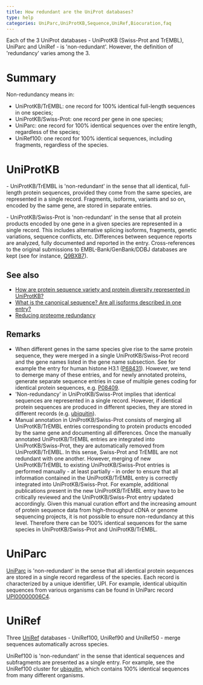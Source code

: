 ```yaml
---
title: How redundant are the UniProt databases?
type: help
categories: UniParc,UniProtKB,Sequence,UniRef,Biocuration,faq
---
```


Each of the 3 UniProt databases - UniProtKB (Swiss-Prot and TrEMBL), UniParc and UniRef - is 'non-redundant'. However, the definition of 'redundancy' varies among the 3.

# Summary

Non-redundancy means in:

- UniProtKB/TrEMBL: one record for 100% identical full-length sequences in one species;
- UniProtKB/Swiss-Prot: one record per gene in one species;
- UniParc: one record for 100% identical sequences over the entire length, regardless of the species;
- UniRef100: one record for 100% identical sequences, including fragments, regardless of the species.

# UniProtKB

\- UniProtKB/TrEMBL is 'non-redundant' in the sense that all identical, full-length protein sequences, provided they come from the same species, are represented in a single record. Fragments, isoforms, variants and so on, encoded by the same gene, are stored in separate entries.

\- UniProtKB/Swiss-Prot is 'non-redundant' in the sense that all protein products encoded by one gene in a given species are represented in a single record. This includes alternative splicing isoforms, fragments, genetic variations, sequence conflicts, etc. Differences between sequence reports are analyzed, fully documented and reported in the entry. Cross-references to the original submissions to EMBL-Bank/GenBank/DDBJ databases are kept (see for instance, [Q9BXB7](https://www.uniprot.org/uniprotkb/Q9BXB7/external-links)).

## See also

- [How are protein sequence variety and protein diversity represented in UniProtKB?](https://www.uniprot.org/help/protein_diversity)
- [What is the canonical sequence? Are all isoforms described in one entry?](https://www.uniprot.org/help/canonical_and_isoforms)
- [Reducing proteome redundancy](https://www.uniprot.org/help/proteome_redundancy)

## Remarks

- When different genes in the same species give rise to the same protein sequence, they were merged in a single UniProtKB/Swiss-Prot record and the gene names listed in the gene name subsection. See for example the entry for human histone H3.1 ([P68431](https://www.uniprot.org/uniprotkb/P68431#names_and_taxonomy)). However, we tend to demerge many of these entries, and for newly annotated proteins, generate separate sequence entries in case of multiple genes coding for identical protein sequences, e.g. [P08409](https://www.uniprot.org/uniprotkb?query=sec_acc:P08409).
- 'Non-redundancy' in UniProtKB/Swiss-Prot implies that identical sequences are represented in a single record. However, if identical protein sequences are produced in different species, they are stored in different records (e.g. [ubiquitin](<https://www.uniprot.org/uniprotkb?query=(uniref_cluster_100:UniRef100_P62975)%20AND%20(reviewed:true)>)).
- Manual annotation in UniProtKB/Swiss-Prot consists of merging all UniProtKB/TrEMBL entries corresponding to protein products encoded by the same gene and documenting all differences. Once the manually annotated UniProtKB/TrEMBL entries are integrated into UniProtKB/Swiss-Prot, they are automatically removed from UniProtKB/TrEMBL. In this sense, Swiss-Prot and TrEMBL are not redundant with one another. However, merging of new UniProtKB/TrEMBL to existing UniProtKB/Swiss-Prot entries is performed manually - at least partially - in order to ensure that all information contained in the UniProtKB/TrEMBL entry is correctly integrated into UniProtKB/Swiss-Prot. For example, additional publications present in the new UniProtKB/TrEMBL entry have to be critically reviewed and the UniProtKB/Swiss-Prot entry updated accordingly. Given this manual curation effort and the increasing amount of protein sequence data from high-throughput cDNA or genome sequencing projects, it is not possible to ensure non-redundancy at this level. Therefore there can be 100% identical sequences for the same species in UniProtKB/Swiss-Prot and UniProtKB/TrEMBL.

# UniParc

[UniParc](https://www.uniprot.org/help/uniparc) is 'non-redundant' in the sense that all identical protein sequences are stored in a single record regardless of the species. Each record is characterized by a unique identifier, UPI. For example, identical ubiquitin sequences from various organisms can be found in UniParc record [UPI00000006C4](https://www.uniprot.org/uniparc/UPI00000006C4).

# UniRef

Three [UniRef](https://www.uniprot.org/help/uniref) databases - UniRef100, UniRef90 and UniRef50 - merge sequences automatically across species.

UniRef100 is 'non-redundant' in the sense that identical sequences and subfragments are presented as a single entry. For example, see the UniRef100 cluster for [ubiquitin](<https://www.uniprot.org/uniref?query=(uniprot_id:P62975)%20AND%20(identity:1.0)>), which contains 100% identical sequences from many different organisms.
